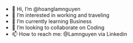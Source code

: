 - 👋 Hi, I’m @hoanglamnguyen
- 👀 I’m interested in working and traveling
- 🌱 I’m currently learning Business
- 💞️ I’m looking to collaborate on Coding
- 📫 How to reach me: @Lamnguyen via Linkedin

<!---
hoanglamnguyen/hoanglamnguyen is a ✨ special ✨ repository because its `README.md` (this file) appears on your GitHub profile.
You can click the Preview link to take a look at your changes.
--->
